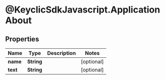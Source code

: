# @KeyclicSdkJavascript.ApplicationAbout

## Properties
Name | Type | Description | Notes
------------ | ------------- | ------------- | -------------
**name** | **String** |  | [optional] 
**text** | **String** |  | [optional] 


